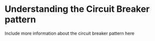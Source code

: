 # Understanding the Circuit Breaker pattern

Include more information about the circuit breaker pattern here
